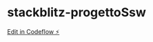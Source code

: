 # stackblitz-progettoSsw

[Edit in Codeflow ⚡️](https://stackblitz.com/~/github.com/ArieleDomenici/stackblitz-progettoSsw)